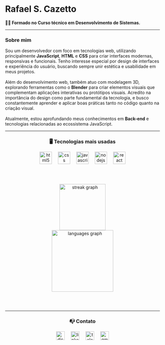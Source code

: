 <h1 align="left">Rafael S. Cazetto</h1>

<p align="left"><strong>🧑‍💻 Formado no Curso técnico em Desenvolvimento de Sistemas.</strong></p>

---

<h3 align="left">Sobre mim</h3>

<p align="left">
Sou um desenvolvedor com foco em tecnologias web, utilizando principalmente <strong>JavaScript</strong>, <strong>HTML</strong> e <strong>CSS</strong> para criar interfaces modernas, responsivas e funcionais. Tenho interesse especial por design de interfaces e experiência do usuário, buscando sempre unir estética e usabilidade em meus projetos.<br><br>
Além do desenvolvimento web, também atuo com modelagem 3D, explorando ferramentas como o <strong>Blender</strong> para criar elementos visuais que complementam aplicações interativas ou protótipos visuais. Acredito na importância do design como parte fundamental da tecnologia, e busco constantemente aprender e aplicar boas práticas tanto no código quanto na criação visual.<br><br>
Atualmente, estou aprofundando meus conhecimentos em <strong>Back-end</strong> e tecnologias relacionadas ao ecossistema JavaScript.
</p>

---

<h3 align="center">🖥️ Tecnologias mais usadas</h3>

<div align="center">
  <img src="https://img.shields.io/badge/HTML5-E34F26?logo=html5&logoColor=white&style=for-the-badge" height="40" alt="html5 logo"  />
  <img width="12" />
  <img src="https://img.shields.io/badge/CSS-1572B6?logo=css&logoColor=white&style=for-the-badge" height="40" alt="css logo"  />
  <img width="12" />
  <img src="https://img.shields.io/badge/JavaScript-F7DF1E?logo=javascript&logoColor=black&style=for-the-badge" height="40" alt="javascript logo"  />
  <img width="12" />
  <img src="https://img.shields.io/badge/Node.js-339933?logo=nodedotjs&logoColor=white&style=for-the-badge" height="40" alt="nodejs logo"  />
  <img width="12" />
  <img src="https://img.shields.io/badge/React-61DAFB?logo=react&logoColor=black&style=for-the-badge" height="40" alt="react logo"  />
</div>

<br></br>

<div align="center">
  <img src="https://streak-stats.demolab.com?user=Sandei-RC&locale=pt-br&mode=daily&theme=dark&hide_border=true&border_radius=5&order=3" height="150" alt="streak graph" /> <br>
  <img src="https://github-readme-stats.vercel.app/api/top-langs?username=Sandei-RC&locale=pt-br&hide_title=false&layout=compact&card_width=320&langs_count=5&theme=dark&hide_border=true&order=2&custom_title=%F0%9F%9A%80%20Linguagens%20mais%20utilizadas" height="200" alt="languages graph"  />
</div>

<br></br>

---

<h3 align="center">📭 Contato</h3>

<div align="center" style="display: flex; gap: 20px; justify-content: center;">
  <img src="https://img.shields.io/static/v1?message=Discord&logo=discord&label=&color=7289DA&logoColor=white&labelColor=&style=for-the-badge" height="28" alt="discord logo"  />
  <img src="https://img.shields.io/static/v1?message=LinkedIn&logo=linkedin&label=&color=0077B5&logoColor=white&labelColor=&style=for-the-badge" height="28" alt="linkedin logo"  />
  <img src="https://img.shields.io/static/v1?message=Telegram&logo=telegram&label=&color=2CA5E0&logoColor=white&labelColor=&style=for-the-badge" height="28" alt="telegram logo"  />
  <img src="https://img.shields.io/static/v1?message=Gmail&logo=gmail&label=&color=D14836&logoColor=white&labelColor=&style=for-the-badge" height="28" alt="gmail logo"  />
</div>
